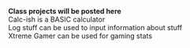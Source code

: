 **Class projects will be posted here**
<br />Calc-ish is a BASIC calculator
<br />Log stuff can be used to input information about stuff
<br />Xtreme Gamer can be used for gaming stats
